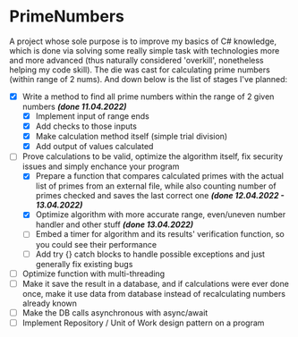 # PrimeNumbers
A project whose sole purpose is to improve my basics of C# knowledge, which is done via solving some really simple task with technologies more and more advanced (thus naturally considered 'overkill', nonetheless helping my code skill). The die was cast for calculating prime numbers (within range of 2 nums). And down below is the list of stages I've planned:

- [X] Write a method to find all prime numbers within the range of 2 given numbers ***(done 11.04.2022)***
  - [X] Implement input of range ends
  - [X] Add checks to those inputs
  - [X] Make calculation method itself (simple trial division)
  - [X] Add output of values calculated
- [ ] Prove calculations to be valid, optimize the algorithm itself, fix security issues and simply enchance your program
  - [X] Prepare a function that compares calculated primes with the actual list of primes from an external file, while also counting number of primes checked and saves the last correct one ***(done 12.04.2022 - 13.04.2022)***
  - [X] Optimize algorithm with more accurate range, even/uneven number handler and other stuff ***(done 13.04.2022)***
  - [ ] Embed a timer for algorithm and its results' verification function, so you could see their performance
  - [ ] Add try {} catch blocks to handle possible exceptions and just generally fix existing bugs
- [ ] Optimize function with multi-threading
- [ ] Make it save the result in a database, and if calculations were ever done once, make it use data from database instead of recalculating numbers already known
- [ ] Make the DB calls asynchronous with async/await
- [ ] Implement Repository / Unit of Work design pattern on a program
